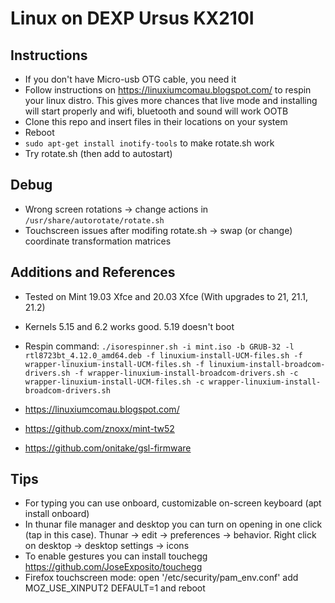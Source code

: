 # Linux on DEXP Ursus KX210I

## Instructions
* If you don't have Micro-usb OTG cable, you need it
* Follow instructions on https://linuxiumcomau.blogspot.com/ to respin your linux distro. 
This gives more chances that live mode and installing will start properly and wifi, bluetooth and sound will work OOTB
* Clone this repo and insert files in their locations on your system
* Reboot
* `sudo apt-get install inotify-tools` to make rotate.sh work
* Try rotate.sh (then add to autostart)

## Debug
* Wrong screen rotations -> change actions in `/usr/share/autorotate/rotate.sh`
* Touchscreen issues after modifing rotate.sh -> swap (or change) coordinate transformation matrices

## Additions and References
* Tested on Mint 19.03 Xfce and 20.03 Xfce (With upgrades to 21, 21.1, 21.2)
* Kernels 5.15 and 6.2 works good. 5.19 doesn't boot
* Respin command:
`./isorespinner.sh -i mint.iso -b GRUB-32 -l rtl8723bt_4.12.0_amd64.deb -f linuxium-install-UCM-files.sh -f wrapper-linuxium-install-UCM-files.sh -f linuxium-install-broadcom-drivers.sh -f wrapper-linuxium-install-broadcom-drivers.sh -c wrapper-linuxium-install-UCM-files.sh -c wrapper-linuxium-install-broadcom-drivers.sh`

* https://linuxiumcomau.blogspot.com/
* https://github.com/znoxx/mint-tw52
* https://github.com/onitake/gsl-firmware

## Tips
* For typing you can use onboard, customizable on-screen keyboard (apt install onboard)
* In thunar file manager and desktop you can turn on opening in one click (tap in this case). Thunar -> edit -> preferences -> behavior. Right click on desktop -> desktop settings -> icons
* To enable gestures you can install touchegg https://github.com/JoseExposito/touchegg
* Firefox touchscreen mode: open '/etc/security/pam_env.conf' add MOZ_USE_XINPUT2 DEFAULT=1 and reboot
